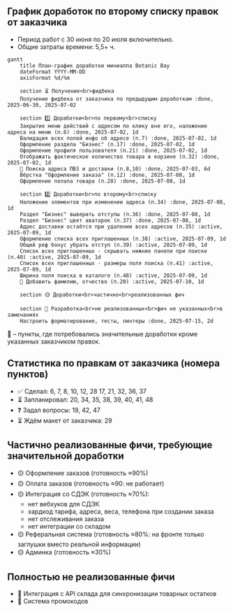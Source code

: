 ## График доработок по второму списку правок от заказчика

- Период работ с 30 июня по 20 июля включительно.
- Общие затраты времени:  5,5+ ч.

```mermaid
gantt
    title План-график доработки миниаппа Botanic Bay
    dateFormat YYYY-MM-DD
    axisFormat %d/%m

    section ⏳ Получение<br>фидбека
    Получение фидбека от заказчика по предыдущим доработкам :done, 2025-06-30, 2025-07-02

    section 1️⃣ Доработки<br>по первому<br>списку
    Закрытие меню действий с адресом по клику вне его, наложение адреса на меню (п.6) :done, 2025-07-02, 1d
    Валидация всех полей инфо об адресе (п.7) :done, 2025-07-02, 1d
    Оформление раздела "Бизнес" (п.17) :done, 2025-07-02, 1d
    Оформление профиля пользователя (п.21) :done, 2025-07-02, 1d
    Отображать фактическое количество товара в корзине (п.32) :done, 2025-07-02, 1d
    🔴 Поиска адреса ПВЗ и доставки (п.8,10) :done, 2025-07-03, 6d
    Вёрстка "Оформление заказа" (п.12) :done, 2025-07-08, 1d
    Оформление попапа товара (п.28) :done, 2025-07-08, 1d

    section 2️⃣ Доработки<br>по второму<br>списку
    Наложение элементов при изменении адреса (п.34) :done, 2025-07-08, 1d
    Раздел "Бизнес" выверить отступы (п.36) :done, 2025-07-08, 1d
    Раздел "Бизнес" цвет аватарок (п.37) :done, 2025-07-08, 1d
    Адрес доставки остаётся при удалении всех адресов (п.35) :active, 2025-07-09, 1d
    Оформление списка всех приглашенных (п.38) :active, 2025-07-09, 1d
    Общий реф бонус убрать отступ (п.39) :active, 2025-07-09, 1d
    Список всех приглашенных - скрывать нижние панели при поиске (п.40) :active, 2025-07-09, 1d
    Список всех приглашенных - размеры поля поиска (п.41) :active, 2025-07-09, 1d
    Ширина поля поиска в каталоге (п.48) :active, 2025-07-09, 1d
    🔴 Добавить фамилию, отчество (п.20) :active, 2025-07-10, 1d

    section 🟡 Доработки<br>частично<br>реализованных фич

    section 🔴 Разработка<br>не реализованных<br>фич не указанных<br>в замечаниях
    Настроить форматирование, тесты, линтеры :done, 2025-07-15, 2d
```

🔴 – пункты, где потребовались значительные доработки кроме указанных заказчиком правок.

## Статистика по правкам от заказчика (номера пунктов)

- ✅ Сделал: 6, 7, 8, 10, 12, 28 17, 21, 32, 36, 37
- ⏳ Запланировал: 20, 34, 35, 38, 39, 40, 41, 48
- ❓ Задал вопросы: 19, 42, 47
- ⏳ Ждём макет от заказчика: 29

## Частично реализованные фичи, требующие значительной доработки

- 🟡 Оформление заказов (готовность ≈90%)
- 🟡 Оплата заказов (готовность ≈90: не работает)
- 🟡 Интеграция со СДЭК (готовность ≈70%):
    - нет вебхуков для СДЭК
    - хардкод тарифа, адреса, веса, телефона при создании заказа
    - нет отслеживания заказа
    - нет интеграции со складом
- 🟡 Реферальная система (готовность ≈80%: на фронте только заглушки вместо реальной информации)
- 🟡 Админка (готовность ≈30%)

## Полностью не реализованные фичи

- 🔴 Интеграция с API склада для синхронизации товарных остатков
- 🔴 Система промокодов